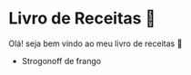 # Livro de Receitas :wave:

Olá! seja bem vindo ao meu livro de receitas :wave: 

- Strogonoff de frango
